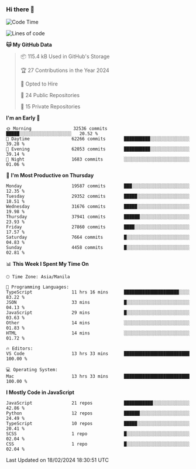 ### Hi there 👋

<!--START_SECTION:waka-->
![Code Time](http://img.shields.io/badge/Code%20Time-565%20hrs%2051%20mins-blue)

![Lines of code](https://img.shields.io/badge/From%20Hello%20World%20I%27ve%20Written-63.1%20million%20lines%20of%20code-blue)

**🐱 My GitHub Data** 

> 📦 115.4 kB Used in GitHub's Storage 
 > 
> 🏆 27 Contributions in the Year 2024
 > 
> 💼 Opted to Hire
 > 
> 📜 24 Public Repositories 
 > 
> 🔑 15 Private Repositories 
 > 
**I'm an Early 🐤** 

```text
🌞 Morning                32536 commits       █████░░░░░░░░░░░░░░░░░░░░   20.52 % 
🌆 Daytime                62266 commits       ██████████░░░░░░░░░░░░░░░   39.28 % 
🌃 Evening                62053 commits       ██████████░░░░░░░░░░░░░░░   39.14 % 
🌙 Night                  1683 commits        ░░░░░░░░░░░░░░░░░░░░░░░░░   01.06 % 
```
📅 **I'm Most Productive on Thursday** 

```text
Monday                   19587 commits       ███░░░░░░░░░░░░░░░░░░░░░░   12.35 % 
Tuesday                  29352 commits       █████░░░░░░░░░░░░░░░░░░░░   18.51 % 
Wednesday                31676 commits       █████░░░░░░░░░░░░░░░░░░░░   19.98 % 
Thursday                 37941 commits       ██████░░░░░░░░░░░░░░░░░░░   23.93 % 
Friday                   27860 commits       ████░░░░░░░░░░░░░░░░░░░░░   17.57 % 
Saturday                 7664 commits        █░░░░░░░░░░░░░░░░░░░░░░░░   04.83 % 
Sunday                   4458 commits        █░░░░░░░░░░░░░░░░░░░░░░░░   02.81 % 
```


📊 **This Week I Spent My Time On** 

```text
🕑︎ Time Zone: Asia/Manila

💬 Programming Languages: 
TypeScript               11 hrs 16 mins      █████████████████████░░░░   83.22 % 
JSON                     33 mins             █░░░░░░░░░░░░░░░░░░░░░░░░   04.13 % 
JavaScript               29 mins             █░░░░░░░░░░░░░░░░░░░░░░░░   03.63 % 
Other                    14 mins             ░░░░░░░░░░░░░░░░░░░░░░░░░   01.83 % 
HTML                     14 mins             ░░░░░░░░░░░░░░░░░░░░░░░░░   01.72 % 

🔥 Editors: 
VS Code                  13 hrs 33 mins      █████████████████████████   100.00 % 

💻 Operating System: 
Mac                      13 hrs 33 mins      █████████████████████████   100.00 % 
```

**I Mostly Code in JavaScript** 

```text
JavaScript               21 repos            ███████████░░░░░░░░░░░░░░   42.86 % 
Python                   12 repos            ██████░░░░░░░░░░░░░░░░░░░   24.49 % 
TypeScript               10 repos            █████░░░░░░░░░░░░░░░░░░░░   20.41 % 
SCSS                     1 repo              █░░░░░░░░░░░░░░░░░░░░░░░░   02.04 % 
CSS                      1 repo              █░░░░░░░░░░░░░░░░░░░░░░░░   02.04 % 
```




 Last Updated on 18/02/2024 18:30:51 UTC
<!--END_SECTION:waka-->
